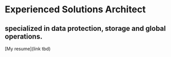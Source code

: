 # Experienced Solutions Architect

## specialized in data protection, storage and global operations.

[My resume](link tbd)
